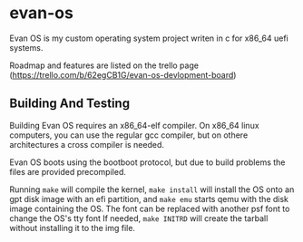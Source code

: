 # evan-os
Evan OS is my custom operating system project writen in c for x86_64 uefi systems.

Roadmap and features are listed on the trello page (https://trello.com/b/62egCB1G/evan-os-devlopment-board) 

## Building And Testing

Building Evan OS requires an x86_64-elf compiler. On x86_64 linux computers, you can use the regular gcc compiler, but on othere architectures a cross compiler is needed. 

Evan OS boots using the bootboot protocol, but due to build problems the files are provided precompiled.

Running `make` will compile the kernel, `make install` will install the OS onto an gpt disk image with an efi partition, and `make emu` starts qemu with the disk image containing the OS. The font can be replaced with another psf font to change the OS's tty font 
If needed, `make INITRD` will create the tarball without installing it to the img file.
